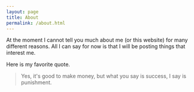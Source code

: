 ```yaml
---
layout: page
title: About
permalink: /about.html
---
```


At the moment I cannot tell you much about me (or this website) for many different reasons. All I can say for now is that I will be posting things that interest me.

Here is my favorite quote.

> Yes, it's good to make money, but what you say is success, I say is punishment.
